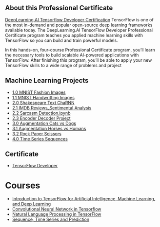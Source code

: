 ## About this Professional Certificate 
[DeepLearning.AI Tensorflow Developer Certification](https://www.coursera.org/professional-certificates/tensorflow-in-practice)
TensorFlow is one of the most in-demand and popular open-source deep learning frameworks available today. The DeepLearning.AI TensorFlow Developer Professional Certificate program teaches you applied machine learning skills with TensorFlow so you can build and train powerful models.

In this hands-on, four-course Professional Certificate program, you’ll learn the necessary tools to build scalable AI-powered applications with TensorFlow. After finishing this program, you’ll be able to apply your new TensorFlow skills to a wide range of problems and project

## Machine Learning Projects
- [1.0 MNIST Fashion Images](https://github.com/tenley8/Tensorflow-Develover-Certification/blob/master/1.0%20MNIST%20Fashion%20Images.ipynb)
- [1.1 MNIST Handwritting Images](https://github.com/tenley8/Tensorflow-Develover-Certification/blob/master/1.1%20MNIST%20Handwritting%20Images.ipynb)
- [2.0 Shakespeare Text ChaRNN](https://github.com/tenley8/Tensorflow-Develover-Certification/blob/master/2.0%20Shakespeare%20Text%20CharRNN.ipynb)
- [2.1 IMDB Reviews_Sentimental Analysis](https://github.com/tenley8/Tensorflow-Develover-Certification/blob/master/2.1%20IMDB%20Reviews_Sentimental%20Analysis.ipynb)
- [2.2 Sarcasm Detection.ipynb](https://github.com/tenley8/Tensorflow-Develover-Certification/blob/master/2.2%20Sarcasm%20Detection.ipynb)
- [2.3 Encoder Decoder Project](https://github.com/tenley8/Tensorflow-Develover-Certification/blob/master/2.3%20Encoder%20Decoder%20Project.ipynb)
- [3.0 Augmentation Cats vs Dogs](https://github.com/tenley8/Tensorflow-Develover-Certification/blob/master/3.0%20Augmentation%20Cats%20vs%20dogs.ipynb)
- [3.1 Augmentation Horses vs Humans](https://github.com/tenley8/Tensorflow-Develover-Certification/blob/master/3.1%20Augmentation%20Horses%20vs%20Humans.ipynb)
- [3.2 Rock Paper Scissors](https://github.com/tenley8/Tensorflow-Develover-Certification/blob/master/3.2%20Rock%20paper%20Scissors.ipynb)
- [4.0 Time Series Sequences](https://github.com/tenley8/Tensorflow-Develover-Certification/blob/master/4.0%20Time%20Series%20Sequenes.ipynb)

## Certificate
- [TensorFlow Developer](https://coursera.org/share/470f8edd46159ab3bf20a6ab81817a11)

# Courses
- [Introduction to TensorFlow for Artificial Intelligence, Machine Learning, and Deep Learning](https://www.coursera.org/learn/introduction-tensorflow)
- [Convolutional Neural Network in Tensorflow](https://www.coursera.org/learn/convolutional-neural-networks-tensorflow)
- [Natural Language Processing in TensorFlow](https://www.coursera.org/learn/natural-language-processing-tensorflow)
- [Sequence, Time Series and Prediction](https://www.coursera.org/learn/tensorflow-sequences-time-series-and-prediction)



